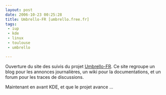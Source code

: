 ```yaml
---
layout: post
date: 2006-10-23 00:25:28
title: Umbrello-FR [umbrello.free.fr]
tags:
 - iup
 - kde
 - linux
 - toulouse
 - umbrello

---
```


Ouverture du site des suivis du projet [Umbrello-FR](umbrello.free.fr). Ce site regroupe un blog pour les annonces journalières, un wiki pour la documentations, et un forum pour les traces de discussions.

Maintenant en avant KDE, et que le projet avance ...
